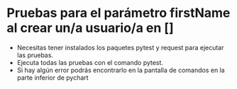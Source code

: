 ﻿# Pruebas para el parámetro firstName al crear un/a usuario/a en \[]

* Necesitas tener instalados los paquetes pytest y request para ejecutar las pruebas.
* Ejecuta todas las pruebas con el comando pytest.
* Si hay algún error podrás encontrarlo en la pantalla de comandos en la parte inferior de pychart
